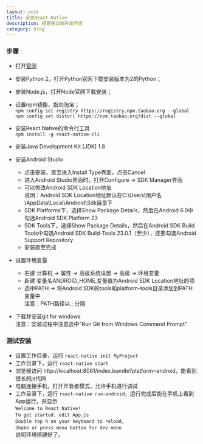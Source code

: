 ```yaml
---
layout: post
title: 安装React Native
description: 搭建移动端开发环境
category: blog
---
```


### 步骤
+ 打开[官网](https://reactnative.cn/)
+ 安装Python 2，打开Python官网下载安装版本为2的Python；
+ 安装Node.js，打开Node官网下载安装；
+ 设置npm镜像，指向淘宝；    
`npm config set registry https://registry.npm.taobao.org --global`     
`npm config set disturl https://npm.taobao.org/dist --global`
+ 安装React Native的命令行工具    
`npm install -g react-native-cli`
+ 安装Java Development Kit [JDK] 1.8
+ 安装Android Studio
  + 点击安装，直至进入Install Type界面，点击Cancel
  + 进入Android Studio界面时，打开Configure -> SDK Manager界面
  + 可以修改Android SDK Location地址     
  说明：Android SDK Location地址默认在C:\Users\用户名\AppData\Local\Android\Sdk目录下
  + SDK Platforms下，选择Show Package Details，然后在Android 6.0中勾选Android SDK Platform 23
  + SDK Tools下，选择Show Package Details，然后在Android SDK Build Tools中勾选Android SDK Build-Tools 23.0.1（至少），还要勾选Android Support Repository
  + 安装直至完成

+ 设置环境变量
  + 右键 计算机 -> 属性 -> 高级系统设置 -> 高级 -> 环境变量 
  + 新建 变量名ANDROID_HOME,变量值为Android SDK Location地址的项
  + 选中PATH -> 将Android SDK的tools和platform-tools目录添加到PATH变量中     
  注意：PATH路径以 ; 分隔

+ 下载并安装git for windows     
  注意：安装过程中注意选中"Run Git from Windows Command Prompt"

### 测试安装
+ 设置工作目录，运行 `react-native init MyProject`
+ 工作目录下，运行 `react-native start`
+ 浏览器访问 http://localhost:8081/index.bundle?platform=android，能看到很长的js代码
+ 电脑连接手机，打开开发者模式，允许手机进行调试
+ 工作目录下，运行 `react-native run-android`，运行完成后能在手机上看到App运行，并显示     
  `Welcome to React Native!`     
  `To get started, edit App.js`     
  `Double tap R on your keyboard to reload,`     
  `Shake or press menu button for dev menu`     
  说明环境搭建好了。
